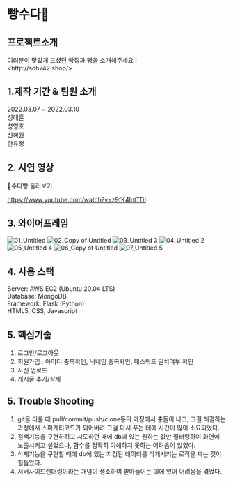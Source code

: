 # 빵수다🥐
<h2>프로젝트소개</h2>
여러분이 맛있게 드셨던 빵집과 빵을 소개해주세요 !<br>
&lt;http://sdh742.shop/&gt;

<h2>1.제작 기간 & 팀원 소개</h2>
2022.03.07 ~ 2022.03.10<br>
성대훈<br>
성영호<br>
신혜원<br>
한유정
<h2>2. 시연 영상</h2>
🌟수다빵 둘러보기

https://www.youtube.com/watch?v=z9fK4lntTDI

<h2>3. 와이어프레임</h2>

![01_Untitled](https://user-images.githubusercontent.com/96562253/157617766-64401272-d990-486a-bf8b-bd77ce1b224c.jpg)
![02_Copy of Untitled](https://user-images.githubusercontent.com/96562253/157617775-3fc812eb-f31e-4887-b2a3-61079ef23b17.jpg)
![03_Untitled 3](https://user-images.githubusercontent.com/96562253/157617777-73ecdbcc-61df-4617-b4b0-7ff6fdba97c6.jpg)
![04_Untitled 2](https://user-images.githubusercontent.com/96562253/157617780-bfa78527-f773-4c92-a481-ad0a04feb71d.jpg)
![05_Untitled 4](https://user-images.githubusercontent.com/96562253/157617782-156c9060-d325-4606-85a9-b3cbc8654344.jpg)
![06_Copy of Untitled](https://user-images.githubusercontent.com/96562253/157617784-4ed6e5ce-2d4c-49da-bbfa-87696ea01d37.jpg)
![07_Untitled 5](https://user-images.githubusercontent.com/96562253/157617788-909823a4-d708-424a-ad78-539a5bad7671.jpg)

<h2>4. 사용 스택</h2>
Server: AWS EC2 (Ubuntu 20.04 LTS)<br>
Database: MongoDB<br>
Framework: Flask (Python)<br>
HTML5, CSS, Javascript

<h2>5. 핵심기술</h2>
<ol>
<li>로그인/로그아웃
<li>회원가입 : 아이디 중복확인, 닉네임 중복확인, 패스워드 일치여부 확인
<li>사진 업로드
<li>게시글 추가/삭제
</ol>

<h2>5. Trouble Shooting</h2>
<ol>
<li>git을 다룰 때 pull/commit/push/clone등의 과정에서 충돌이 나고, 그걸 해결하는 과정에서 스파게티코드가 되어버려 그걸 다시 푸는 데에 시간이 많이 소요되었다.
<li>검색기능을 구현하려고 시도하던 때에 db에 있는 원하는 값만 필터링하여 화면에 노출시키고 싶었으나, 함수를 정확히 이해하지 못하는 어려움이 있었다.
<li>삭제기능을 구현할 때에 db에 있는 지정된 데이터를 삭제시키는 로직을 짜는 것이 힘들었다. 
<li>서버사이드렌더링이라는 개념이 생소하여 받아들이는 데에 있어 어려움을 겪었다.
</ol>

